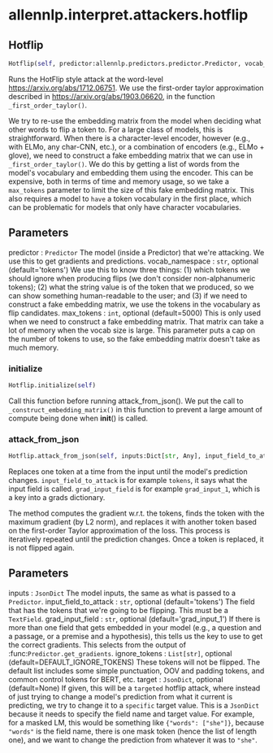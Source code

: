 # allennlp.interpret.attackers.hotflip

## Hotflip
```python
Hotflip(self, predictor:allennlp.predictors.predictor.Predictor, vocab_namespace:str='tokens', max_tokens:int=5000) -> None
```

Runs the HotFlip style attack at the word-level https://arxiv.org/abs/1712.06751.  We use the
first-order taylor approximation described in https://arxiv.org/abs/1903.06620, in the function
``_first_order_taylor()``.

We try to re-use the embedding matrix from the model when deciding what other words to flip a
token to.  For a large class of models, this is straightforward.  When there is a
character-level encoder, however (e.g., with ELMo, any char-CNN, etc.), or a combination of
encoders (e.g., ELMo + glove), we need to construct a fake embedding matrix that we can use in
``_first_order_taylor()``.  We do this by getting a list of words from the model's vocabulary
and embedding them using the encoder.  This can be expensive, both in terms of time and memory
usage, so we take a ``max_tokens`` parameter to limit the size of this fake embedding matrix.
This also requires a model to `have` a token vocabulary in the first place, which can be
problematic for models that only have character vocabularies.

Parameters
----------
predictor : ``Predictor``
    The model (inside a Predictor) that we're attacking.  We use this to get gradients and
    predictions.
vocab_namespace : ``str``, optional (default='tokens')
    We use this to know three things: (1) which tokens we should ignore when producing flips
    (we don't consider non-alphanumeric tokens); (2) what the string value is of the token that
    we produced, so we can show something human-readable to the user; and (3) if we need to
    construct a fake embedding matrix, we use the tokens in the vocabulary as flip candidates.
max_tokens : ``int``, optional (default=5000)
    This is only used when we need to construct a fake embedding matrix.  That matrix can take
    a lot of memory when the vocab size is large.  This parameter puts a cap on the number of
    tokens to use, so the fake embedding matrix doesn't take as much memory.

### initialize
```python
Hotflip.initialize(self)
```

Call this function before running attack_from_json(). We put the call to
``_construct_embedding_matrix()`` in this function to prevent a large amount of compute
being done when __init__() is called.

### attack_from_json
```python
Hotflip.attack_from_json(self, inputs:Dict[str, Any], input_field_to_attack:str='tokens', grad_input_field:str='grad_input_1', ignore_tokens:List[str]=None, target:Dict[str, Any]=None) -> Dict[str, Any]
```

Replaces one token at a time from the input until the model's prediction changes.
``input_field_to_attack`` is for example ``tokens``, it says what the input field is
called.  ``grad_input_field`` is for example ``grad_input_1``, which is a key into a grads
dictionary.

The method computes the gradient w.r.t. the tokens, finds the token with the maximum
gradient (by L2 norm), and replaces it with another token based on the first-order Taylor
approximation of the loss.  This process is iteratively repeated until the prediction
changes.  Once a token is replaced, it is not flipped again.

Parameters
----------
inputs : ``JsonDict``
    The model inputs, the same as what is passed to a ``Predictor``.
input_field_to_attack : ``str``, optional (default='tokens')
    The field that has the tokens that we're going to be flipping.  This must be a
    ``TextField``.
grad_input_field : ``str``, optional (default='grad_input_1')
    If there is more than one field that gets embedded in your model (e.g., a question and
    a passage, or a premise and a hypothesis), this tells us the key to use to get the
    correct gradients.  This selects from the output of :func:`Predictor.get_gradients`.
ignore_tokens : ``List[str]``, optional (default=DEFAULT_IGNORE_TOKENS)
    These tokens will not be flipped.  The default list includes some simple punctuation,
    OOV and padding tokens, and common control tokens for BERT, etc.
target : ``JsonDict``, optional (default=None)
    If given, this will be a `targeted` hotflip attack, where instead of just trying to
    change a model's prediction from what it current is predicting, we try to change it to
    a `specific` target value.  This is a ``JsonDict`` because it needs to specify the
    field name and target value.  For example, for a masked LM, this would be something
    like ``{"words": ["she"]}``, because ``"words"`` is the field name, there is one mask
    token (hence the list of length one), and we want to change the prediction from
    whatever it was to ``"she"``.

